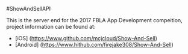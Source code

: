#ShowAndSellAPI

This is the server end for the 2017 FBLA App Development compeition, project information can be found at:  
* [iOS] (https://www.github.com/mcjcloud/Show-And-Sell)
* [Android] (https://www.hithub.com/firejake308/Show-And-Sell)
